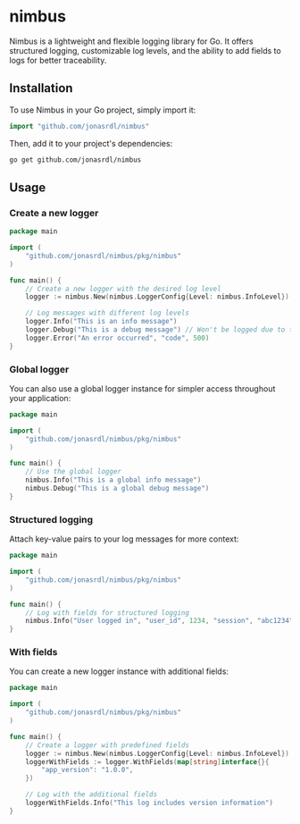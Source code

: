 # nimbus

Nimbus is a lightweight and flexible logging library for Go. It offers structured logging, customizable log levels, and the ability to add fields to logs for better traceability.

## Installation

To use Nimbus in your Go project, simply import it:

```go
import "github.com/jonasrdl/nimbus"
```

Then, add it to your project's dependencies:

```bash
go get github.com/jonasrdl/nimbus
```

## Usage

### Create a new logger

```go
package main

import (
	"github.com/jonasrdl/nimbus/pkg/nimbus"
)

func main() {
	// Create a new logger with the desired log level
	logger := nimbus.New(nimbus.LoggerConfig{Level: nimbus.InfoLevel})

	// Log messages with different log levels
	logger.Info("This is an info message")
	logger.Debug("This is a debug message") // Won't be logged due to the log level
	logger.Error("An error occurred", "code", 500)
}
```

### Global logger
You can also use a global logger instance for simpler access throughout your application:
```go
package main

import (
	"github.com/jonasrdl/nimbus/pkg/nimbus"
)

func main() {
	// Use the global logger
	nimbus.Info("This is a global info message")
	nimbus.Debug("This is a global debug message")
}
```

### Structured logging
Attach key-value pairs to your log messages for more context:
```go
package main

import (
	"github.com/jonasrdl/nimbus/pkg/nimbus"
)

func main() {
	// Log with fields for structured logging
	nimbus.Info("User logged in", "user_id", 1234, "session", "abc1234")
}
```

### With fields
You can create a new logger instance with additional fields:
```go
package main

import (
	"github.com/jonasrdl/nimbus/pkg/nimbus"
)

func main() {
	// Create a logger with predefined fields
	logger := nimbus.New(nimbus.LoggerConfig{Level: nimbus.InfoLevel})
	loggerWithFields := logger.WithFields(map[string]interface{}{
		"app_version": "1.0.0",
	})

	// Log with the additional fields
	loggerWithFields.Info("This log includes version information")
}
```

